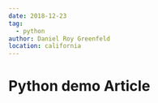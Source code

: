 ```yaml
---
date: 2018-12-23
tag: 
  - python
author: Daniel Roy Greenfeld
location: california
---
```


# Python demo Article
